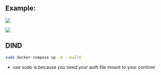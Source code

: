 <!-----------------------------

- File Name : README.md

- Purpose :

- Creation Date : 10-02-2017

- Last Modified : Wed 18 Oct 2017 08:29:41 PM UTC

- Created By : Kiyor

------------------------------->

## Example:

![](https://kiyor.s3.amazonaws.com/imgs/2017-10-02_kiyorstf_-_Docker_Hub_13-23-27_a4ntx.png)

![](https://kiyor.s3.amazonaws.com/imgs/2017-10-02__13-25-09_ufoo6.png)

## DIND

```bash
sudo docker-compose up -d --build
```

- use sudo is because you need your auth file mount to your continer

